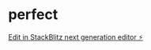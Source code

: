 # perfect

[Edit in StackBlitz next generation editor ⚡️](https://stackblitz.com/~/github.com/cumdaddyuwu/perfect)